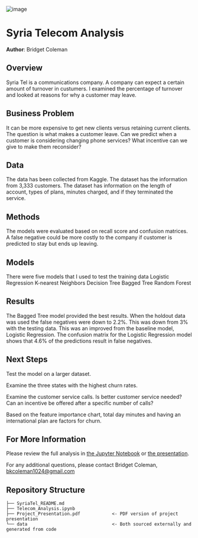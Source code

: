 ![image](https://user-images.githubusercontent.com/70072015/125891305-04d87640-d7d5-4699-b07b-bcade08d84c9.png)

# Syria Telecom Analysis

**Author**: Bridget Coleman

## Overview

Syria Tel is a communications company.  A company can expect a certain amount of turnover in custumers.  I examined the percentage of turnover and looked at reasons for why a customer may leave.

## Business Problem

It can be more expensive to get new clients versus retaining current clients.  The question is what makes a customer leave.  Can we predict when a customer is considering changing phone services?  What incentive can we give to make them reconsider?  

## Data

The data has been collected from Kaggle.  The dataset has the information from 3,333 customers.  The dataset has information on the length of account, types of plans, minutes charged, and if they terminated the service. 

## Methods

The models were evaluated based on recall score and confusion matrices.  A false negative could be more costly to the company if customer is predicted to stay but ends up leaving.  

## Models

There were five models that I used to test the training data 
Logistic Regression
K-nearest Neighbors
Decision Tree
Bagged Tree
Random Forest  


## Results

The Bagged Tree model provided the best results.  When the holdout data was used the false negatives were down to 2.2%.  This was down from 3% with the testing data.  This was an improved from the baseline model, Logistic Regression.  The confusion matrix for the Logistic Regression model shows that 4.6% of the predictions result in false negatives.  


## Next Steps

Test the model on a larger dataset.  

Examine the three states with the highest churn rates.  

Examine the customer service calls.  Is better customer service needed?  Can an incentive be offered after a specific number of calls?

Based on the feature importance chart, total day minutes and having an international plan are factors for churn.

## For More Information

Please review the full analysis in [the Jupyter Notebook](https://github.com/bkcoleman1024/Telecom-Analysis/blob/main/SyriaTelCustomers.ipynb) or [the presentation](https://github.com/bkcoleman1024/Telecom-Analysis/blob/main/Presentation.pdf).

For any additional questions, please contact Bridget Coleman, bkcoleman1024@gmail.com

## Repository Structure


```
├── SyriaTel_README.md                 
├── Telecom_Analysis.ipynb            
├── Project_Presentation.pdf            <- PDF version of project presentation
└── data                                <- Both sourced externally and generated from code

